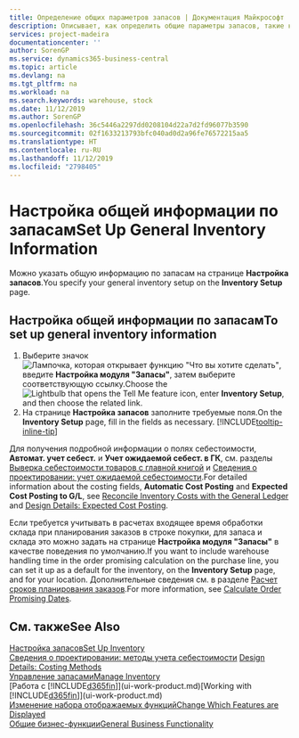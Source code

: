 ```yaml
---
title: Определение общих параметров запасов | Документация Майкрософт
description: Описывает, как определить общие параметры запасов, такие как серии номеров и склады, чтобы вы могли, например, управлять своими складами или запасами.
services: project-madeira
documentationcenter: ''
author: SorenGP
ms.service: dynamics365-business-central
ms.topic: article
ms.devlang: na
ms.tgt_pltfrm: na
ms.workload: na
ms.search.keywords: warehouse, stock
ms.date: 11/12/2019
ms.author: SorenGP
ms.openlocfilehash: 36c5446a2297dd0208104d22a7d2fd96077b3590
ms.sourcegitcommit: 02f1633213793bfc040ad0d2a96fe76572215aa5
ms.translationtype: HT
ms.contentlocale: ru-RU
ms.lasthandoff: 11/12/2019
ms.locfileid: "2798405"
---
```

# <a name="set-up-general-inventory-information"></a><span data-ttu-id="505ce-103">Настройка общей информации по запасам</span><span class="sxs-lookup"><span data-stu-id="505ce-103">Set Up General Inventory Information</span></span>
<span data-ttu-id="505ce-104">Можно указать общую информацию по запасам на странице **Настройка запасов**.</span><span class="sxs-lookup"><span data-stu-id="505ce-104">You specify your general inventory setup on the **Inventory Setup** page.</span></span>

## <a name="to-set-up-general-inventory-information"></a><span data-ttu-id="505ce-105">Настройка общей информации по запасам</span><span class="sxs-lookup"><span data-stu-id="505ce-105">To set up general inventory information</span></span>
1. <span data-ttu-id="505ce-106">Выберите значок ![Лампочка, которая открывает функцию "Что вы хотите сделать"](media/ui-search/search_small.png "Что вы хотите сделать"), введите **Настройка модуля "Запасы"**, затем выберите соответствующую ссылку.</span><span class="sxs-lookup"><span data-stu-id="505ce-106">Choose the ![Lightbulb that opens the Tell Me feature](media/ui-search/search_small.png "Tell me what you want to do") icon, enter **Inventory Setup**, and then choose the related link.</span></span>
2. <span data-ttu-id="505ce-107">На странице **Настройка запасов** заполните требуемые поля.</span><span class="sxs-lookup"><span data-stu-id="505ce-107">On the **Inventory Setup** page, fill in the fields as necessary.</span></span> [!INCLUDE[tooltip-inline-tip](includes/tooltip-inline-tip_md.md)]

<span data-ttu-id="505ce-108">Для получения подробной информации о полях себестоимости, **Автомат. учет себест.** и **Учет ожидаемой себест. в ГК**, см. разделы [Выверка себестоимости товаров с главной книгой](finance-how-to-post-inventory-costs-to-the-general-ledger.md) и [Сведения о проектировании: учет ожидаемой себестоимости](design-details-expected-cost-posting.md).</span><span class="sxs-lookup"><span data-stu-id="505ce-108">For detailed information about the costing fields, **Automatic Cost Posting** and **Expected Cost Posting to G/L**, see [Reconcile Inventory Costs with the General Ledger](finance-how-to-post-inventory-costs-to-the-general-ledger.md) and [Design Details: Expected Cost Posting](design-details-expected-cost-posting.md).</span></span>

<span data-ttu-id="505ce-109">Если требуется учитывать в расчетах входящее время обработки склада при планирования заказов в строке покупки, для запаса и склада это можно задать на странице **Настройка модуля "Запасы"** в качестве поведения по умолчанию.</span><span class="sxs-lookup"><span data-stu-id="505ce-109">If you want to include warehouse handling time in the order promising calculation on the purchase line, you can set it up as a default for the inventory, on the **Inventory Setup** page, and for your location.</span></span> <span data-ttu-id="505ce-110">Дополнительные сведения см. в разделе [Расчет сроков планирования заказов](sales-how-to-calculate-order-promising-dates.md).</span><span class="sxs-lookup"><span data-stu-id="505ce-110">For more information, see [Calculate Order Promising Dates](sales-how-to-calculate-order-promising-dates.md).</span></span>  

## <a name="see-also"></a><span data-ttu-id="505ce-111">См. также</span><span class="sxs-lookup"><span data-stu-id="505ce-111">See Also</span></span>
[<span data-ttu-id="505ce-112">Настройка запасов</span><span class="sxs-lookup"><span data-stu-id="505ce-112">Set Up Inventory</span></span>](inventory-setup-inventory.md)  
<span data-ttu-id="505ce-113">[Сведения о проектировании: методы учета себестоимости](design-details-costing-methods.md)  </span><span class="sxs-lookup"><span data-stu-id="505ce-113">[Design Details: Costing Methods](design-details-costing-methods.md)  </span></span>  
[<span data-ttu-id="505ce-114">Управление запасами</span><span class="sxs-lookup"><span data-stu-id="505ce-114">Manage Inventory</span></span>](inventory-manage-inventory.md)  
<span data-ttu-id="505ce-115">[Работа с [!INCLUDE[d365fin](includes/d365fin_md.md)]](ui-work-product.md)</span><span class="sxs-lookup"><span data-stu-id="505ce-115">[Working with [!INCLUDE[d365fin](includes/d365fin_md.md)]](ui-work-product.md)</span></span>  
[<span data-ttu-id="505ce-116">Изменение набора отображаемых функций</span><span class="sxs-lookup"><span data-stu-id="505ce-116">Change Which Features are Displayed</span></span>](ui-experiences.md)  
[<span data-ttu-id="505ce-117">Общие бизнес-функции</span><span class="sxs-lookup"><span data-stu-id="505ce-117">General Business Functionality</span></span>](ui-across-business-areas.md)
